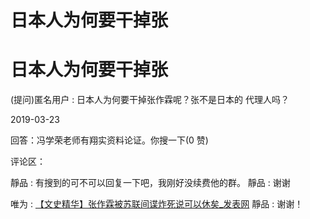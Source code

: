 # 日本人为何要干掉张

# 日本人为何要干掉张

(提问)匿名用户 : 日本人为何要干掉张作霖呢？张不是日本的 代理人吗？

2019-03-23

回答：冯学荣老师有翔实资料论证。你搜一下(0 赞)

评论区：

靜品 : 有搜到的可不可以回复一下吧，我刚好没续费他的群。 靜品 : 谢谢

唯为 : [【文史精华】张作霖被苏联间谍炸死说可以休矣](https://www.fabiao.com.cn/wsjh/201622/27907393.html?from=singlemessage&isappinstalled=0)[_](https://www.fabiao.com.cn/wsjh/201622/27907393.html?from=singlemessage&isappinstalled=0)[发表网](https://www.fabiao.com.cn/wsjh/201622/27907393.html?from=singlemessage&isappinstalled=0) 靜品 : 谢谢！